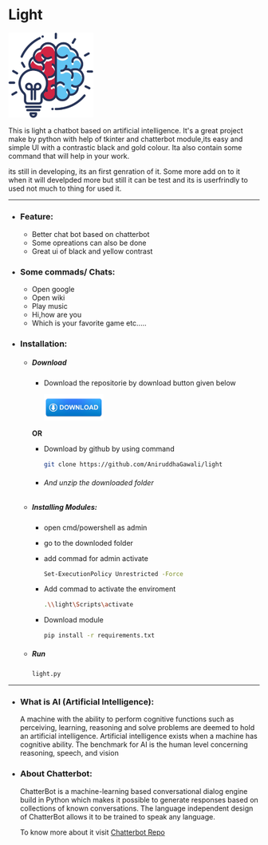 # Light
[<img src="https://github.com/AniruddhaGawali/light/blob/master/data/img/img.png" width="170">](https://github.com/AniruddhaGawali/light)

This is light a chatbot based on artificial intelligence. It's a great project make by python with help of tkinter and chatterbot module,its easy and simple UI with a contrastic black and gold colour. Ita also contain some command that will help in your work. 

its still in developing, its an first genration of it. Some more add on to it when it will develpded more but still it can be test and its is userfrindly to used not much to thing for used it.


------------


- ### Feature:
	- Better chat bot based on chatterbot
	- Some opreations can also be done
	- Great ui of black and yellow contrast

- ### Some commads/ Chats:
	- Open google
	- Open wiki
	- Play music
	- Hi,how are you
	- Which is your favorite game
	etc.....
	
- ### Installation:

	- ##### Download 
	
		 - Download the repositorie by download button given below
		 
			 [<img src="https://github.com/AniruddhaGawali/light/blob/master/data/img/download1.png" width="120">](https://github.com/AniruddhaGawali/light/archive/master.zip)	
			 
		**OR**
		
		 - Download by github by using command
		 
			 ```bash
			git clone https://github.com/AniruddhaGawali/light

			 ```
		 - ###### And unzip the downloaded folder 
		 
	- ##### Installing Modules:
	
		- open cmd/powershell as admin
		
		- go to the downloded folder 
		
		- add commad for admin activate
			```bash
			Set-ExecutionPolicy Unrestricted -Force
			```
		
		- Add commad to activate the enviroment
			```bash
			.\\light\Scripts\activate
			```
		
		- Download module
			```bash
			pip install -r requirements.txt
			```
		
	- ##### Run
		```bash
		light.py 
		```


------------


- ### What is AI (Artificial Intelligence):

	A machine with the ability to perform cognitive functions such as perceiving, learning, reasoning and solve problems are deemed to hold an artificial intelligence. Artificial intelligence exists when a machine has cognitive ability. The benchmark for AI is the human level concerning reasoning, speech, and vision

- ### About Chatterbot:
	 ChatterBot is a machine-learning based conversational dialog engine build in Python which makes it possible to generate responses based on collections of known conversations. The language independent design of ChatterBot allows it to be trained to speak any language.
	 
	 To know more about it visit [Chatterbot Repo](http://https://github.com/gunthercox/ChatterBot "Chatterbot Repo")
	

